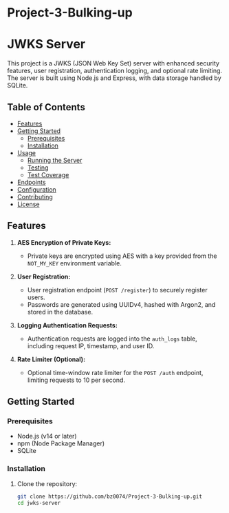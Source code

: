 # Project-3-Bulking-up
# JWKS Server

This project is a JWKS (JSON Web Key Set) server with enhanced security features, user registration, authentication logging, and optional rate limiting. The server is built using Node.js and Express, with data storage handled by SQLite.

## Table of Contents

- [Features](#features)
- [Getting Started](#getting-started)
  - [Prerequisites](#prerequisites)
  - [Installation](#installation)
- [Usage](#usage)
  - [Running the Server](#running-the-server)
  - [Testing](#testing)
  - [Test Coverage](#test-coverage)
- [Endpoints](#endpoints)
- [Configuration](#configuration)
- [Contributing](#contributing)
- [License](#license)

## Features

1. **AES Encryption of Private Keys:**
   - Private keys are encrypted using AES with a key provided from the `NOT_MY_KEY` environment variable.

2. **User Registration:**
   - User registration endpoint (`POST /register`) to securely register users.
   - Passwords are generated using UUIDv4, hashed with Argon2, and stored in the database.

3. **Logging Authentication Requests:**
   - Authentication requests are logged into the `auth_logs` table, including request IP, timestamp, and user ID.

4. **Rate Limiter (Optional):**
   - Optional time-window rate limiter for the `POST /auth` endpoint, limiting requests to 10 per second.

## Getting Started

### Prerequisites

- Node.js (v14 or later)
- npm (Node Package Manager)
- SQLite

### Installation

1. Clone the repository:

   ```bash
   git clone https://github.com/bz0074/Project-3-Bulking-up.git
   cd jwks-server
